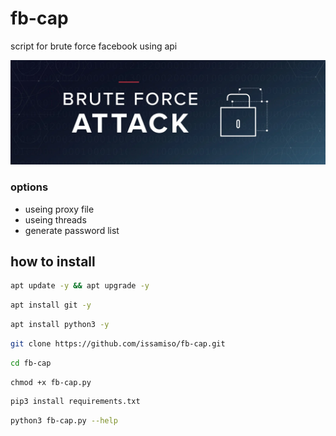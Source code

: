 # fb-cap
script for brute force facebook using api 

<img src="https://raw.githubusercontent.com/issamiso/fb-cap/main/image/brute-force-attack.webp" alt='brute-image' />



### options
- useing proxy file
- useing threads
- generate password list

## how to install 
```bash
apt update -y && apt upgrade -y
```
```bash
apt install git -y
```
```bash
apt install python3 -y
```
```bash
git clone https://github.com/issamiso/fb-cap.git
```
```bash
cd fb-cap
```
```
chmod +x fb-cap.py
```
```bash
pip3 install requirements.txt
```
```bash
python3 fb-cap.py --help
```
